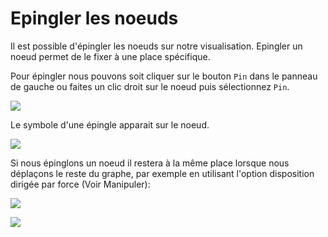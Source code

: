 # Epingler les noeuds

Il est possible d'épingler les noeuds sur notre visualisation. Epingler un noeud permet de le fixer à une place spécifique.

Pour épingler nous pouvons soit cliquer sur le bouton ```Pin``` dans le panneau de gauche ou faites un clic droit sur le noeud puis sélectionnez ```Pin```.

![](https://github.com/Linkurious/linkurious-enterprise-manual/raw/master/en/manage/to_pin.png)

Le symbole d'une épingle apparait sur le noeud. 

![](https://github.com/Linkurious/linkurious-enterprise-manual/raw/master/en/manage/Pinned.png)

Si nous épinglons un noeud il restera à la même place lorsque nous déplaçons le reste du graphe, par exemple en utilisant l'option disposition dirigée par force (Voir Manipuler):


![](https://github.com/Linkurious/linkurious-enterprise-manual/raw/master/en/manage/LayutPin.png)

![](https://github.com/Linkurious/linkurious-enterprise-manual/raw/master/en/manage/LayoutPin2.png)
